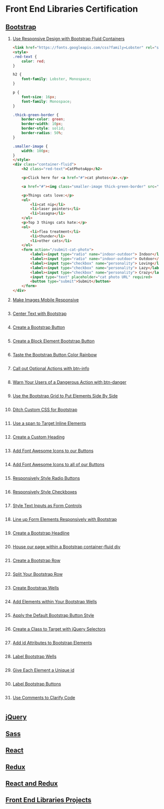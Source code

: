 # Front End Libraries Certification
## [Bootstrap](https://www.freecodecamp.org/learn/front-end-libraries/bootstrap/)
1. [Use Responsive Design with Bootstrap Fluid Containers](https://www.freecodecamp.org/learn/front-end-libraries/bootstrap/use-responsive-design-with-bootstrap-fluid-containers)
    ```html
    <link href="https://fonts.googleapis.com/css?family=Lobster" rel="stylesheet" type="text/css">
    <style>
    .red-text {
        color: red;
    }

    h2 {
        font-family: Lobster, Monospace;
    }

    p {
        font-size: 16px;
        font-family: Monospace;
    }

    .thick-green-border {
        border-color: green;
        border-width: 10px;
        border-style: solid;
        border-radius: 50%;
    }

    .smaller-image {
        width: 100px;
    }
    </style>
    <div class="container-fluid">
        <h2 class="red-text">CatPhotoApp</h2>

        <p>Click here for <a href="#">cat photos</a>.</p>

        <a href="#"><img class="smaller-image thick-green-border" src="https://bit.ly/fcc-relaxing-cat" alt="A cute orange cat lying on its back."></a>

        <p>Things cats love:</p>
        <ul>
            <li>cat nip</li>
            <li>laser pointers</li>
            <li>lasagna</li>
        </ul>
        <p>Top 3 things cats hate:</p>
        <ol>
            <li>flea treatment</li>
            <li>thunder</li>
            <li>other cats</li>
        </ol>
        <form action="/submit-cat-photo">
            <label><input type="radio" name="indoor-outdoor"> Indoor</label>
            <label><input type="radio" name="indoor-outdoor"> Outdoor</label>
            <label><input type="checkbox" name="personality"> Loving</label>
            <label><input type="checkbox" name="personality"> Lazy</label>
            <label><input type="checkbox" name="personality"> Crazy</label>
            <input type="text" placeholder="cat photo URL" required>
            <button type="submit">Submit</button>
        </form>
    </div>
    ```
1. [Make Images Mobile Responsive]()
    ```html
    ```
1. [Center Text with Bootstrap]()
    ```html
    ```
1. [Create a Bootstrap Button]()
    ```html
    ```
1. [Create a Block Element Bootstrap Button]()
    ```html
    ```
1. [Taste the Bootstrap Button Color Rainbow]()
    ```html
    ```
1. [Call out Optional Actions with btn-info]()
    ```html
    ```
1. [Warn Your Users of a Dangerous Action with btn-danger]()
    ```html
    ```
1. [Use the Bootstrap Grid to Put Elements Side By Side]()
    ```html
    ```
1. [Ditch Custom CSS for Bootstrap]()
    ```html
    ```
1. [Use a span to Target Inline Elements]()
    ```html
    ```
1. [Create a Custom Heading]()
    ```html
    ```
1. [Add Font Awesome Icons to our Buttons]()
    ```html
    ```
1. [Add Font Awesome Icons to all of our Buttons]()
    ```html
    ```
1. [Responsively Style Radio Buttons]()
    ```html
    ```
1. [Responsively Style Checkboxes]()
    ```html
    ```
1. [Style Text Inputs as Form Controls]()
    ```html
    ```
1. [Line up Form Elements Responsively with Bootstrap]()
    ```html
    ```
1. [Create a Bootstrap Headline]()
    ```html
    ```
1. [House our page within a Bootstrap container-fluid div]()
    ```html
    ```
1. [Create a Bootstrap Row]()
    ```html
    ```
1. [Split Your Bootstrap Row]()
    ```html
    ```
1. [Create Bootstrap Wells]()
    ```html
    ```
1. [Add Elements within Your Bootstrap Wells]()
    ```html
    ```
1. [Apply the Default Bootstrap Button Style]()
    ```html
    ```
1. [Create a Class to Target with jQuery Selectors]()
    ```html
    ```
1. [Add id Attributes to Bootstrap Elements]()
    ```html
    ```
1. [Label Bootstrap Wells]()
    ```html
    ```
1. [Give Each Element a Unique id]()
    ```html
    ```
1. [Label Bootstrap Buttons]()
    ```html
    ```
1. [Use Comments to Clarify Code]()
    ```html
    ```
## [jQuery]()
## [Sass]()
## [React]()
## [Redux]()
## [React and Redux]()
## [Front End Libraries Projects]()